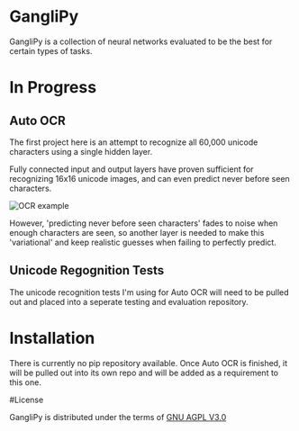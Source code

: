 # GangliPy

GangliPy is a collection of neural networks evaluated to be the best for certain types of tasks.

# In Progress


## Auto OCR

The first project here is an attempt to recognize all 60,000 unicode characters using a single hidden layer.

Fully connected input and output layers have proven sufficient for recognizing 16x16 unicode images, and can even 
predict never before seen characters.

![OCR example](https://i.imgur.com/2mwf7XQ.jpg)

However, 'predicting never before seen characters' fades to noise when enough characters are seen, so another layer is 
 needed to make this 'variational' and keep realistic guesses when failing to perfectly predict.

## Unicode Regognition Tests

The unicode recognition tests I'm using for Auto OCR will need to be pulled out and placed into a seperate testing and 
evaluation repository.

# Installation

There is currently no pip repository available. Once Auto OCR is finished, it will be pulled out into its own repo and 
will be added as a requirement to this one.

#License

GangliPy is distributed under the terms of 
[GNU AGPL V3.0](https://choosealicense.com/licenses/agpl-3.0)
